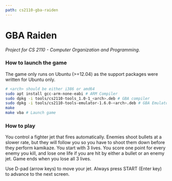 ```yaml
---
path: cs2110-gba-raiden
---
```

# GBA Raiden
*Project for CS 2110 - Computer Organization and Programming*.

### How to launch the game
The game only runs on Ubuntu (>=12.04) as the support packages were written for Ubuntu only. 
```bash
# <arch> should be either i386 or amd64
sudo apt install gcc-arm-none-eabi # ARM Compiler
sudo dpkg -i tools/cs2110-tools_1.0-1_<arch>.deb # GBA compiler
sudo dpkg -i tools/cs2110-tools-emulator-1.6.0-<arch>.deb # GBA Emulator
make
make vba # Launch game
```
### How to play
You control a fighter jet that fires automatically. Enemies shoot bullets at a slower rate, but they will follow you so you have to shoot them down before they perform kamikaze. You start with 3 lives. You score one point for every enemy you kill, and lose one life if you are hit by either a bullet or an enemy jet. Game ends when you lose all 3 lives.

Use D-pad (arrow keys) to move your jet. Always press START (Enter key) to advance to the next screen.
